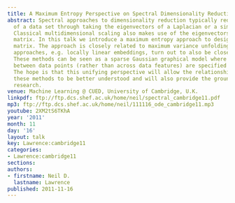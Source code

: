 ```yaml
---
title: A Maximum Entropy Perspective on Spectral Dimensionality Reduction
abstract: Spectral approaches to dimensionality reduction typically reduce the dimensionality
  of a data set through taking the eigenvectors of a Laplacian or a similarity matrix.
  Classical multidimensional scaling also makes use of the eigenvectors of a similarity
  matrix. In this talk we introduce a maximum entropy approach to designing this similarity
  matrix. The approach is closely related to maximum variance unfolding. Other spectral
  approaches, e.g. locally linear embeddings, turn out to also be closely related.
  These methods can be seen as a sparse Gaussian graphical model where correlations
  between data points (rather than across data features) are specified in the graph.
  The hope is that this unifying perspective will allow the relationships between
  these methods to be better understood and will also provide the groundwork for further
  research.
venue: Machine Learning @ CUED, University of Cambridge, U.K.
linkpdf: ftp://ftp.dcs.shef.ac.uk/home/neil/spectral_cambridge11.pdf
mp3: ftp://ftp.dcs.shef.ac.uk/home/neil/111116_ode_cambridge11.mp3
youtube: 2XM2tS6TKhA
year: '2011'
month: 11
day: '16'
layout: talk
key: Lawrence:cambridge11
categories:
- Lawrence:cambridge11
sections: 
authors:
- firstname: Neil D.
  lastname: Lawrence
published: 2011-11-16
---
```

